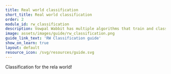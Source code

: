 ```yaml
---
title: Real world classification
short_title: Real world classification
order: 2
module_id: rw_classification
description: Vowpal Wabbit has multiple algorithms that train and classify in time logarithmic in the number of classes enabling it to handles hundreds of thousands or millions of classes. Paired with online learning, these algorithms provide a very efficient mechanism for training and classification.
image: assets/images/guide/rw_classification.png
guide_link_text: 'RW Classification guide'
show_on_learn: true
layout: default
resource_icon: /svg/resources/guide.svg
---
```



Classification for the rela world!
